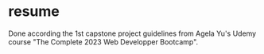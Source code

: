 # resume
Done according the 1st capstone project guidelines from Agela Yu's Udemy course "The Complete 2023 Web Developper Bootcamp".
